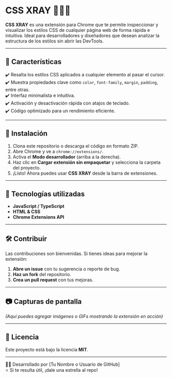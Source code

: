 
# CSS XRAY 🕵️‍♂️🎨  

**CSS XRAY** es una extensión para Chrome que te permite inspeccionar y visualizar los estilos CSS de cualquier página web de forma rápida e intuitiva. Ideal para desarrolladores y diseñadores que desean analizar la estructura de los estilos sin abrir las DevTools.  

---

## 🚀 Características  

✔️ Resalta los estilos CSS aplicados a cualquier elemento al pasar el cursor.  
✔️ Muestra propiedades clave como `color`, `font-family`, `margin`, `padding`, entre otras.  
✔️ Interfaz minimalista e intuitiva.  
✔️ Activación y desactivación rápida con atajos de teclado.  
✔️ Código optimizado para un rendimiento eficiente.  

---

## 🔧 Instalación  

1. Clona este repositorio o descarga el código en formato ZIP.  
2. Abre Chrome y ve a `chrome://extensions/`.  
3. Activa el **Modo desarrollador** (arriba a la derecha).  
4. Haz clic en **Cargar extensión sin empaquetar** y selecciona la carpeta del proyecto.  
5. ¡Listo! Ahora puedes usar **CSS XRAY** desde la barra de extensiones.  

---

## 📌 Tecnologías utilizadas  

- **JavaScript / TypeScript**  
- **HTML & CSS**  
- **Chrome Extensions API**  

---

## 🛠️ Contribuir  

Las contribuciones son bienvenidas. Si tienes ideas para mejorar la extensión:  

1. **Abre un issue** con tu sugerencia o reporte de bug.  
2. **Haz un fork** del repositorio.  
3. **Crea un pull request** con tus mejoras.  

---

## 📷 Capturas de pantalla  

*(Aquí puedes agregar imágenes o GIFs mostrando la extensión en acción)*  

---

## 📜 Licencia  

Este proyecto está bajo la licencia **MIT**.  

---

👨‍💻 Desarrollado por [Tu Nombre o Usuario de GitHub]  
⭐ Si te resulta útil, ¡dale una estrella al repo!
